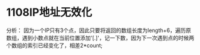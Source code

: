 # 1108IP地址无效化

分析：
因为一个IP只有3个点，因此只要将返回的数组长度为length+6，遍历原数组，遇到小数点就在当前位置添加'[.]'，记一下数，因为下一次遇到点的时候两个数组的索引已经变化了，相差2*count;